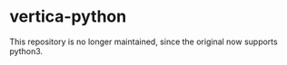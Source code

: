 # vertica-python

This repository is no longer maintained, since the original now supports python3.
